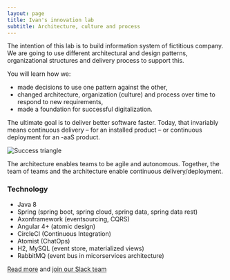 ```yaml
---
layout: page
title: Ivan's innovation lab
subtitle: Architecture, culture and process
---
```


The intention of this lab is to build information system of fictitious company. We are going to use different architectural and design patterns, organizational structures and delivery process to support this.

You will learn how we:

- made decisions to use one pattern against the other,
- changed architecture, organization (culture) and process over time to respond to new requirements,
- made a foundation for successful digitalization.

The ultimate goal is to deliver better software faster. Today, that invariably means continuous delivery – for an installed product – or continuous deployment for an -aaS product.

![Success triangle](https://github.com/ivans-innovation-lab/ivans-innovation-lab.github.io/raw/master/img/successtriangle.png)

The architecture enables teams to be agile and autonomous. Together, the team of teams and the architecture enable continuous delivery/deployment. 

### Technology

- Java 8
- Spring (spring boot, spring cloud, spring data, spring data rest)
- Axonframework (eventsourcing, CQRS)
- Angular 4+ (atomic design)
- CircleCI (Continuous Integration)
- Atomist (ChatOps)
- H2, MySQL (event store, materialized views)
- RabbitMQ (event bus in micorservices architecture)

[Read more](https://www.gitbook.com/read/book/ivans-innovation-lab/my-company) and [join our Slack team](https://communityinviter.com/apps/idugalic/idugalic)


<div id="CommunityInviter"></div>
<script>
  window.CommunityInviterAsyncInit = function () {
    CommunityInviter.init({
      app_url:'idugalic',
      team_id:'idugalic'
   })
  };

  (function(d, s, id){
    var js, fjs = d.getElementsByTagName(s)[0];
    if (d.getElementById(id)) {return;}
    js = d.createElement(s); js.id = id;
    js.src = "https://communityinviter.com/js/communityinviter.js";
    fjs.parentNode.insertBefore(js, fjs);
  }(document, 'script', 'Community_Inviter'));
</script>

